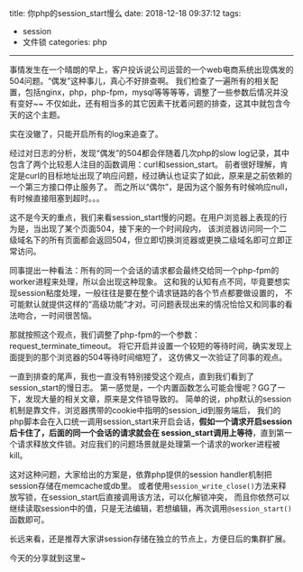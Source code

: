 title: 你php的session_start慢么
date: 2018-12-18 09:37:12
tags:
- session
- 文件锁
categories: php
---

事情发生在一个晴朗的早上，客户投诉说公司运营的一个web电商系统出现偶发的504问题。“偶发”这种事儿，真心不好排查啊。
我们检查了一遍所有的相关配置，包括nginx，php，php-fpm，mysql等等等等，调整了一些参数后情况并没有变好~~
不仅如此，还有相当多的其它因素干扰着问题的排查，这其中就包含今天的这个主题。

实在没辙了，只能开启所有的log来追查了。

经过对日志的分析，发现“偶发”的504都会伴随着几次php的slow log记录，其中包含了两个比较惹人注目的函数调用：curl和session_start。
前者很好理解，肯定是curl的目标地址出现了响应问题，经过确认也证实了如此，原来是之前依赖的一个第三方接口停止服务了。
而之所以“偶尔”，是因为这个服务有时候响应null，有时候直接阻塞到超时。。。

这不是今天的重点，我们来看session_start慢的问题。在用户浏览器上表现的行为是，当出现了某个页面504，接下来的一个时间段内，
该浏览器访问同一个二级域名下的所有页面都会返回504，但立即切换浏览器或更换二级域名即可立即正常访问。

同事提出一种看法：所有的同一个会话的请求都会最终交给同一个php-fpm的worker进程来处理，所以会出现这种现象。
这和我的认知有点不同，毕竟要想实现session粘度处理，一般往往是要在整个请求链路的各个节点都要做设置的，
不可能默认就提供这样的“高级功能”才对。可问题表现出来的情况恰恰又和同事的看法吻合，一时间很苦恼。

那就按照这个观点，我们调整了php-fpm的一个参数：request_terminate_timeout。
将它开启并设置一个较短的等待时间，确实发现上面提到的那个浏览器的504等待时间缩短了，
这仿佛又一次验证了同事的观点。

一直到排查的尾声，我也一直没有特别接受这个观点，直到我们看到了session_start的慢日志。
第一感觉是，一个内置函数怎么可能会慢呢？GG了一下，发现大量的相关文章，原来是文件锁导致的。
简单的说，php默认的session机制是靠文件，浏览器携带的cookie中指明的session_id到服务端后，
我们的php脚本会在入口统一调用session_start来开启会话，**假如一个请求开启session后卡住了，后面的同一个会话的请求就会在
session_start调用上等待**，直到第一个请求释放文件锁。对应我们的问题场景就是处理第一个请求的worker进程被kill。

这对这种问题，大家给出的方案是，依靠php提供的session handler机制把session存储在memcache或db里。
或者使用`session_write_close()`方法来释放写锁，在session_start后直接调用该方法，可以化解锁冲突，
而且你依然可以继续读取session中的值，只是无法编辑，若想编辑，再次调用`@session_start()`函数即可。

长远来看，还是推荐大家讲session存储在独立的节点上，方便日后的集群扩展。

今天的分享就到这里~
